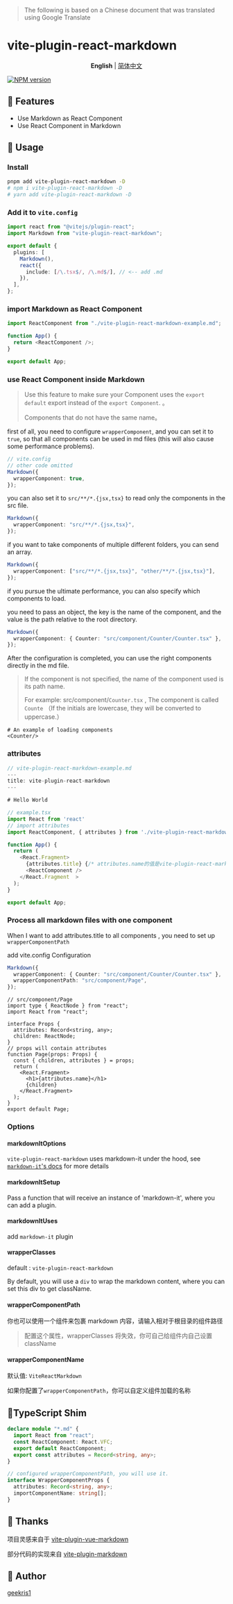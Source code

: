 > The following is based on a Chinese document that was translated using Google Translate

# vite-plugin-react-markdown

<p align='center'>
<b>English</b> | <a href="https://github.com/geekris1/vite-plugin-react-markdown/blob/master/README.zh-CN.md">简体中文</a>
</p>

[![NPM version](https://img.shields.io/npm/v/vite-plugin-react-markdown?color=00FFFF)](https://www.npmjs.com/package/vite-plugin-react-markdown)

## 🚀 Features

- Use Markdown as React Component
- Use React Component in Markdown

## 🔧 Usage

### Install

```bash
pnpm add vite-plugin-react-markdown -D 
# npm i vite-plugin-react-markdown -D 
# yarn add vite-plugin-react-markdown -D
```

### Add it to `vite.config`

```ts
import react from "@vitejs/plugin-react";
import Markdown from "vite-plugin-react-markdown";

export default {
  plugins: [
    Markdown(),
    react({
      include: [/\.tsx$/, /\.md$/], // <-- add .md 
    }),
  ],
};
```

### import Markdown as React Component 

```js
import ReactComponent from "./vite-plugin-react-markdown-example.md";

function App() {
  return <ReactComponent />;
}

export default App;
```

### use React Component inside Markdown

> Use this feature to make sure your Component uses the `export default` export instead of the `export Component`. 。
>
> Components that do not have the same name。

first of all, you need to configure `wrapperComponent`, and you can set it to `true`, so that all components can be used in md files (this will also cause some performance problems).

```ts
// vite.config
// other code omitted
Markdown({
  wrapperComponent: true,
});
```

you can also set it to `src/**/*.{jsx,tsx}` to read only the components in the src file.

```ts
Markdown({
  wrapperComponent: "src/**/*.{jsx,tsx}",
});
```

if you want to take components of multiple different folders, you can send an array.

```ts
Markdown({
  wrapperComponent: ["src/**/*.{jsx,tsx}", "other/**/*.{jsx,tsx}"],
});
```

if you pursue the ultimate performance, you can also specify which components to load.

you need to pass an object, the key is the name of the component, and the value is the path relative to the root directory.

```ts
Markdown({
  wrapperComponent: { Counter: "src/component/Counter/Counter.tsx" },
});
```

After the configuration is completed, you can use the right components directly in the md file.

> If the component is not specified, the name of the component used is its path name.
>
> For example: src/component/`Counter.tsx` , The component is called `Counte` （If the initials are lowercase, they will be converted to uppercase.）

```react
# An example of loading components
<Counter/>
```

### attributes

```ts
// vite-plugin-react-markdown-example.md
---
title: vite-plugin-react-markdown
---

# Hello World

// example.tsx
import React from 'react'
// import attributes
import ReactComponent, { attributes } from './vite-plugin-react-markdown-example.md';

function App() {
  return (
    <React.Fragment>
      {attributes.title} {/* attributes.name的值是vite-plugin-react-markdown */}
      <ReactComponent />
    </React.Fragment  >
  );
}

export default App;


```

### Process all markdown files with one component

When I want to add attributes.title to all components , you need to set up `wrapperComponentPath`

add vite.config Configuration

```ts
Markdown({
  wrapperComponent: { Counter: "src/component/Counter/Counter.tsx" },
  wrapperComponentPath: "src/component/Page",
});
```

```tsx
// src/component/Page
import type { ReactNode } from "react";
import React from "react";

interface Props {
  attributes: Record<string, any>;
  children: ReactNode;
}
// props will contain attributes
function Page(props: Props) {
  const { children, attributes } = props;
  return (
    <React.Fragment>
      <h1>{attributes.name}</h1>
      {children}
    </React.Fragment>
  );
}
export default Page;
```

### Options

#### markdownItOptions

`vite-plugin-react-markdown` uses markdown-it under the hood, see [`markdown-it`'s docs](https://markdown-it.github.io/markdown-it/) for more details


#### markdownItSetup

Pass a function that will receive an instance of 'markdown-it', where you can add a plugin.

#### markdownItUses

add `markdown-it` plugin

#### wrapperClasses

default : `vite-plugin-react-markdown`

By default, you will use a `div` to wrap the markdown content, where you can set this div to get className.

#### wrapperComponentPath

你也可以使用一个组件来包裹 markdown 内容，请输入相对于根目录的组件路径

> 配置这个属性，wrapperClasses 将失效，你可自己给组件内自己设置 className

#### wrapperComponentName

默认值: `ViteReactMarkdown`

如果你配置了`wrapperComponentPath`，你可以自定义组件加载的名称

## 📖TypeScript Shim

```ts
declare module "*.md" {
  import React from "react";
  const ReactComponent: React.VFC;
  export default ReactComponent;
  export const attributes = Record<string, any>;
}

// configured wrapperComponentPath, you will use it.
interface WrapperComponentProps {
  attributes: Record<string, any>;
  importComponentName: string[];
}
```

## 🌸 Thanks

项目灵感来自于 [vite-plugin-vue-markdown](https://github.com/mdit-vue/vite-plugin-vue-markdown)

部分代码的实现来自 [vite-plugin-markdown](https://github.com/hmsk/vite-plugin-markdown)

## 🐼 Author

[geekris1](https://github.com/geekris1)
